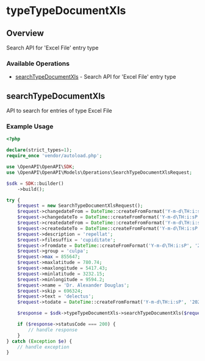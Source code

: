 # typeTypeDocumentXls

## Overview

Search API for 'Excel File' entry type

### Available Operations

* [searchTypeDocumentXls](#searchtypedocumentxls) - Search API for 'Excel File' entry type

## searchTypeDocumentXls

API to search for entries of type Excel File

### Example Usage

```php
<?php

declare(strict_types=1);
require_once 'vendor/autoload.php';

use \OpenAPI\OpenAPI\SDK;
use \OpenAPI\OpenAPI\Models\Operations\SearchTypeDocumentXlsRequest;

$sdk = SDK::builder()
    ->build();

try {
    $request = new SearchTypeDocumentXlsRequest();
    $request->changedateFrom = DateTime::createFromFormat('Y-m-d\TH:i:sP', '2020-08-03T09:21:22.769Z');
    $request->changedateTo = DateTime::createFromFormat('Y-m-d\TH:i:sP', '2021-11-05T00:07:21.775Z');
    $request->createdateFrom = DateTime::createFromFormat('Y-m-d\TH:i:sP', '2022-07-15T12:49:09.774Z');
    $request->createdateTo = DateTime::createFromFormat('Y-m-d\TH:i:sP', '2021-09-19T03:24:19.827Z');
    $request->description = 'repellat';
    $request->filesuffix = 'cupiditate';
    $request->fromdate = DateTime::createFromFormat('Y-m-d\TH:i:sP', '2021-07-14T17:52:57.722Z');
    $request->group = 'culpa';
    $request->max = 855647;
    $request->maxlatitude = 780.74;
    $request->maxlongitude = 5417.43;
    $request->minlatitude = 3232.15;
    $request->minlongitude = 9594.2;
    $request->name = 'Dr. Alexander Douglas';
    $request->skip = 696324;
    $request->text = 'delectus';
    $request->todate = DateTime::createFromFormat('Y-m-d\TH:i:sP', '2022-03-28T03:56:37.209Z');

    $response = $sdk->typeTypeDocumentXls->searchTypeDocumentXls($request);

    if ($response->statusCode === 200) {
        // handle response
    }
} catch (Exception $e) {
    // handle exception
}
```
